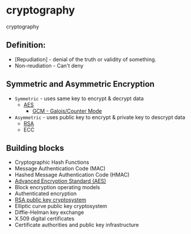 # cryptography
cryptography

## Definition:

* [Repudiation]  - denial of the truth or validity of something.
* Non-reudiation - Can't deny

## Symmetric and Asymmetric Encryption

* `Symmetric` - uses same key to encrypt & decrypt data
    * [AES](AES/aes.md)
        * [GCM - Galois/Counter Mode](AES/gcm.md)
* `Asymmetric` - uses public key to encrypt & private key to descrypt data
    * [RSA](RSA/rsa.md)
    * ECC

## Building blocks

* Cryptographic Hash Functions
* Message Authentication Code (MAC)
* Hashed Message Authentication Code (HMAC)
* [Advanced Encryption Standard (AES)](AES/aes.md)
* Block encryption operating models
* Authenticated encryption
* [RSA public key cryptosystem](RSA/rsa.md)
* Elliptic curve public key cryptosystem
* Diffie-Helman key exchange
* X.509 digital certificates
* Certificate authorities and public key infrastructure